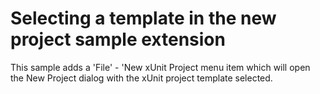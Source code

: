# Selecting a template in the new project sample extension

This sample adds a 'File' - 'New xUnit Project menu item
which will open the New Project dialog with the xUnit project
template selected.

